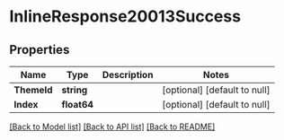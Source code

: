 # InlineResponse20013Success

## Properties
Name | Type | Description | Notes
------------ | ------------- | ------------- | -------------
**ThemeId** | **string** |  | [optional] [default to null]
**Index** | **float64** |  | [optional] [default to null]

[[Back to Model list]](../README.md#documentation-for-models) [[Back to API list]](../README.md#documentation-for-api-endpoints) [[Back to README]](../README.md)

